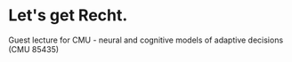 # Let's get Recht.

Guest lecture for CMU - neural and cognitive models of adaptive decisions (CMU 85435)
